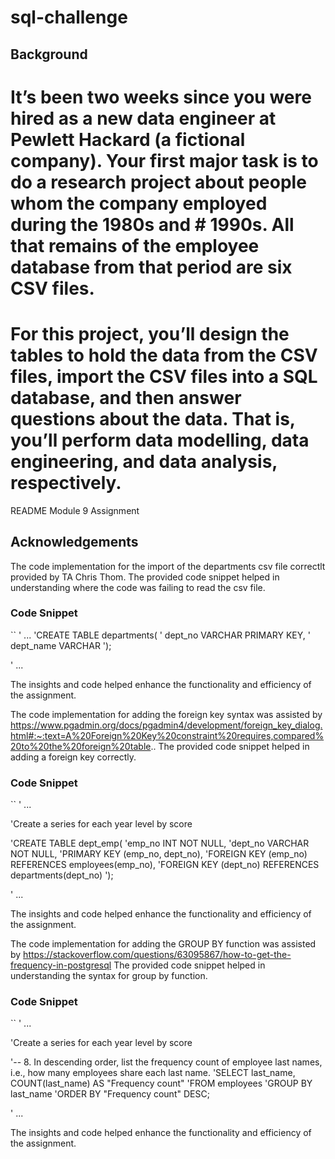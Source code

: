 # sql-challenge

## Background
# It’s been two weeks since you were hired as a new data engineer at Pewlett Hackard (a fictional company). Your first major task is to do a research project about people whom the company employed during the 1980s and # 1990s. All that remains of the employee database from that period are six CSV files.

# For this project, you’ll design the tables to hold the data from the CSV files, import the CSV files into a SQL database, and then answer questions about the data. That is, you’ll perform data modelling, data engineering, and data analysis, respectively.


README Module 9 Assignment
## Acknowledgements

The code implementation for the import of the departments csv file correctlt provided by TA Chris Thom. The provided code snippet helped in understanding where the code was failing to read the csv file.

### Code Snippet

``
' ...
'CREATE TABLE departments(
'	dept_no VARCHAR PRIMARY KEY,
'	dept_name VARCHAR
');

' ...


The insights and code helped enhance the functionality and efficiency of the assignment. 

The code implementation for adding the foreign key syntax was assisted by https://www.pgadmin.org/docs/pgadmin4/development/foreign_key_dialog.html#:~:text=A%20Foreign%20Key%20constraint%20requires,compared%20to%20the%20foreign%20table.. The provided code snippet helped in adding a foreign key correctly.

### Code Snippet

``
' ...

'Create a series for each year level  by score

'CREATE TABLE dept_emp(
	'emp_no INT NOT NULL,
	'dept_no VARCHAR NOT NULL,
	'PRIMARY KEY (emp_no, dept_no),
	'FOREIGN KEY (emp_no) REFERENCES employees(emp_no),
	'FOREIGN KEY (dept_no) REFERENCES departments(dept_no)
');

' ...

The insights and code helped enhance the functionality and efficiency of the assignment. 

The code implementation for adding the GROUP BY function was assisted by https://stackoverflow.com/questions/63095867/how-to-get-the-frequency-in-postgresql The provided code snippet helped in understanding the syntax for group by function.

### Code Snippet

``
' ...

'Create a series for each year level  by score

'-- 8. In descending order, list the frequency count of employee last names, i.e., how many employees share each last name.
'SELECT last_name, COUNT(last_name) AS "Frequency count"
'FROM employees
'GROUP BY last_name
'ORDER BY "Frequency count" DESC;

' ...

The insights and code helped enhance the functionality and efficiency of the assignment. 


